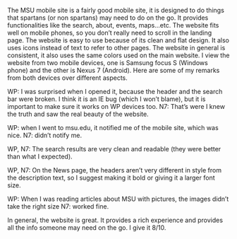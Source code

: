 The MSU mobile site is a fairly good mobile site, it is designed to do things that spartans (or non spartans) may need to do on the go. It provides functionalities like the search, about, events, maps...etc. The website fits well on mobile phones, so you don’t really need to scroll in the landing page. The website is easy to use because of its clean and flat design. It also uses icons instead of text to refer to other pages. The website in general is consistent, it also uses the same colors used on the main website. I view the website from two mobile devices, one is Samsung focus S (Windows phone) and the other is Nexus 7 (Android). Here are some of my remarks from both devices over different aspects.

WP: I was surprised when I opened it, because the header and the search bar were broken. I think it is an IE bug (which I won’t blame), but it is important to make sure it works on WP devices too.
N7: That’s were I knew the truth and saw the real beauty of the website. 

WP: when I went to msu.edu, it notified me of the mobile site, which was nice.
N7: didn’t notify me.

WP, N7: The search results are very clean and readable (they were better than what I expected). 

WP, N7: On the News page, the headers aren’t very different in style from the description text, so I suggest making it bold or giving it a larger font size.

WP: When I was reading articles about MSU with pictures, the images didn’t take the right size
N7: worked fine.

In general, the website is great. It provides a rich experience and provides all the info someone may need on the go. I give it 8/10.
